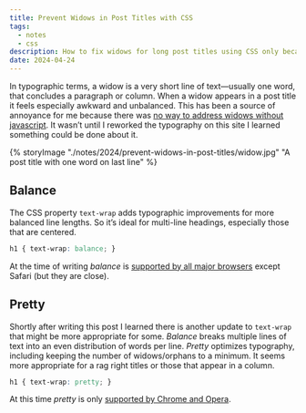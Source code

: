 ```yaml
---
title: Prevent Widows in Post Titles with CSS
tags:
  - notes
  - css
description: How to fix widows for long post titles using CSS only because it’s 2024.
date: 2024-04-24
---
```

In typographic terms, a widow is a very short line of text—usually one word, that concludes a paragraph or column. When a widow appears in a post title it feels especially awkward and unbalanced. This has been a source of annoyance for me because there was [no way to address widows without javascript](https://css-tricks.com/preventing-widows-in-post-titles/). It wasn’t until I reworked the typography on this site I learned something could be done about it. 

{% storyImage "./notes/2024/prevent-widows-in-post-titles/widow.jpg" "A post title with one word on last line" %}
## Balance
The CSS property `text-wrap` adds typographic improvements for more balanced line lengths. So it’s ideal for multi-line headings, especially those that are centered.

```css
h1 { text-wrap: balance; }
```

At the time of writing _balance_ is [supported by all major browsers](https://caniuse.com/?search=text-wrap%3A%20balance) except Safari (but they are close).

## Pretty
Shortly after writing this post I learned there is another update to `text-wrap` that might be more appropriate for some. _Balance_ breaks multiple lines of text into an even distribution of words per line. _Pretty_ optimizes typography, including keeping the number of widows/orphans to a minimum. It seems more appropriate for a rag right titles or those that appear in a column.

```css
h1 { text-wrap: pretty; }
```
At this time _pretty_ is only [supported by Chrome and Opera](https://caniuse.com/?search=text-wrap%3A%20balance).
